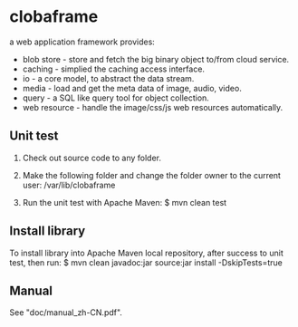 clobaframe
==========

a web application framework provides:

 * blob store - store and fetch the big binary object to/from cloud service.
 * caching - simplied the caching access interface.
 * io - a core model, to abstract the data stream.
 * media - load and get the meta data of image, audio, video.
 * query - a SQL like query tool for object collection.
 * web resource - handle the image/css/js web resources automatically.

Unit test
-----------------

1. Check out source code to any folder.

2. Make the following folder and change the folder owner to the current user:
    /var/lib/clobaframe

3. Run the unit test with Apache Maven:
    $ mvn clean test

Install library
---------------

To install library into Apache Maven local repository, after success to unit test, then run:
    $ mvn clean javadoc:jar source:jar install -DskipTests=true

Manual
------

See "doc/manual_zh-CN.pdf".